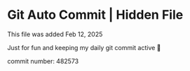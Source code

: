 # Git Auto Commit | Hidden File

This file was added Feb 12, 2025

Just for fun and keeping my daily git commit active 🤪

commit number: 482573
